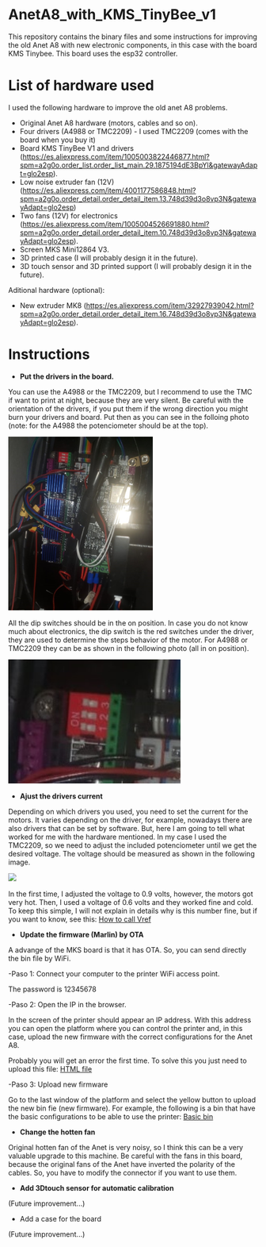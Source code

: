 # AnetA8_with_KMS_TinyBee_v1
This repository contains the binary files and some instructions for improving the old Anet A8 with new electronic components, in this case with the board KMS Tinybee. This board uses the esp32 controller.

# List of hardware used
I used the following hardware to improve the old anet A8 problems.

* Original Anet A8 hardware (motors, cables and so on).
* Four drivers (A4988 or TMC2209) - I used TMC2209 (comes with the board when you buy it)
* Board KMS TinyBee V1 and drivers (https://es.aliexpress.com/item/1005003822446877.html?spm=a2g0o.order_list.order_list_main.29.1875194dE3BpYl&gatewayAdapt=glo2esp).
* Low noise extruder fan (12V) (https://es.aliexpress.com/item/4001177586848.html?spm=a2g0o.order_detail.order_detail_item.13.748d39d3o8vp3N&gatewayAdapt=glo2esp)
* Two fans (12V) for electronics (https://es.aliexpress.com/item/1005004526691880.html?spm=a2g0o.order_detail.order_detail_item.10.748d39d3o8vp3N&gatewayAdapt=glo2esp).
* Screen MKS Mini12864 V3.
* 3D printed case (I will probably design it in the future).
* 3D touch sensor and 3D printed support (I will probably design it in the future).

Aditional hardware (optional):
* New extruder MK8 (https://es.aliexpress.com/item/32927939042.html?spm=a2g0o.order_detail.order_detail_item.16.748d39d3o8vp3N&gatewayAdapt=glo2esp).

# Instructions

* <b>Put the drivers in the board.</b>
  
You can use the A4988 or the TMC2209, but I recommend to use the TMC if want to print at night, because they are very silent.
Be careful with the orientation of the drivers, if you put them if the wrong direction you might burn your drivers and board. Put then as
you can see in the folloing photo (note: for the A4988 the potenciometer should be at the top).

<img height="350px" src="https://github.com/julio22011/AnetA8_with_KMS_Tinybee_v1/blob/master/images/Board%20and%20drivers.jpeg?raw=true">

All the dip switches should be in the on position. In case you do not know much about electronics, the dip switch is the red switches under the driver, they are used to determine the steps behavior of the motor. For A4988 or TMC2209 they can be as shown in the following photo (all in on position).

<img height="250px" src="https://github.com/julio22011/AnetA8_with_KMS_Tinybee_v1/blob/master/images/Dip%20switch%20for%20A4988%20or%20TMC2209.jpeg?raw=true">


* <b>Ajust the drivers current</b>

Depending on which drivers you used, you need to set the current for the motors. It varies depending on the driver, for example, nowadays there are also drivers that can be set by software. But, here I am going to tell what worked for me with the hardware mentioned.
In my case I used the TMC2209, so we need to adjust the included potenciometer until we get the desired voltage. The voltage should be measured as shown in the following image.

<img height="200px" src="https://wiki.fysetc.com/images/2209%E6%B5%8Bvref.png">

In the first time, I adjusted the voltage to 0.9 volts, however, the motors got very hot. Then, I used a voltage of 0.6 volts and they worked fine and cold.
To keep this simple, I will not explain in details why is this number fine, but if you want to know, see this:
<a href="https://all3dp.com/2/vref-calculator-tmc2209-tmc2208-a4988/">How to call Vref</a>

* <b>Update the firmware (Marlin) by OTA</b>

A advange of the MKS board is that it has OTA. So, you can send directly the bin file by WiFi.

-Paso 1: Connect your computer to the printer WiFi access point.

The password is 12345678

-Paso 2: Open the IP in the browser.

In the screen of the printer should appear an IP address. With this address you can open the platform where you can control the printer and, in this case, upload the new firmware with the correct configurations for the Anet A8.

Probably you will get an error the first time. To solve this you just need to upload this file: 
<a href="https://github.com/julio22011/AnetA8_with_KMS_Tinybee_v1/tree/master/HTML%20file%20you%20have%20to%20upload">HTML file</a>

-Paso 3: Upload new firmware

Go to the last window of the platform and select the yellow button to upload the new bin fie (new firmware). For example, the following is a bin that have the
basic configurations to be able to use the printer: 
<a href="https://github.com/julio22011/AnetA8_with_KMS_Tinybee_v1/blob/master/Binary%20files/Binary%20(working%20fine%20with%20original%20hardware)/firmware.bin">
  Basic bin
</a>

* <b>Change the hotten fan</b>

Original hotten fan of the Anet is very noisy, so I think this can be a very valuable upgrade to this machine.
Be careful with the fans in this board, because the original fans of the Anet have inverted the polarity of the cables. So, you have to modify the connector if you want to use them.

* <b>Add 3Dtouch sensor for automatic calibration</b>

(Future improvement...)

* Add a case for the board

(Future improvement...)


